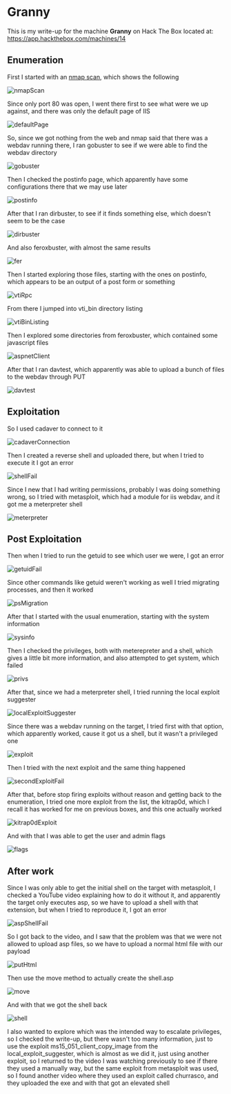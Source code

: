 # Granny

This is my write-up for the machine **Granny** on Hack The Box located at: https://app.hackthebox.com/machines/14

## Enumeration

First I started with an [nmap scan](./res/Granny/10_10_10_15_nmapReport.txt), which shows the following

![nmapScan](./res/Granny/nmapScan.png)

Since only port 80 was open, I went there first to see what were we up against, and there was only the default page of IIS

![defaultPage](./res/Granny/defaultPage.png)

So, since we got nothing from the web and nmap said that there was a webdav running there, I ran gobuster to see if we were able to find the webdav directory

![gobuster](./res/Granny/gobuster.png)

Then I checked the postinfo page, which apparently have some configurations there that we may use later

![postinfo](./res/Granny/postinfo.png)

After that I ran dirbuster, to see if it finds something else, which doesn't seem to be the case

![dirbuster](./res/Granny/dirbuster.png)

And also feroxbuster, with almost the same results

![fer](./res/Granny/fer.png)

Then I started exploring those files, starting with the ones on postinfo, which appears to be an output of a post form or something

![vtiRpc](./res/Granny/vtiRpc.png)

From there I jumped into vti_bin directory listing

![vtiBinListing](./res/Granny/vtiBinListing.png)

Then I explored some directories from feroxbuster, which contained some javascript files

![aspnetClient](./res/Granny/aspnetClient.png)

After that I ran davtest, which apparently was able to upload a bunch of files to the webdav through PUT

![davtest](./res/Granny/davtest.png)

## Exploitation

So I used cadaver to connect to it

![cadaverConnection](./res/Granny/cadaverConnection.png)

Then I created a reverse shell and uploaded there, but when I tried to execute it I got an error

![shellFail](./res/Granny/shellFail.png)

Since I new that I had writing permissions, probably I was doing something wrong, so I tried with metasploit, which had a module for iis webdav, and it got me a meterpreter shell

![meterpreter](./res/Granny/meterpreter.png)

## Post Exploitation

Then when I tried to run the getuid to see which user we were, I got an error

![getuidFail](./res/Granny/getuidFail.png)

Since other commands like getuid weren't working as well I tried migrating processes, and then it worked

![psMigration](./res/Granny/psMigration.png)

After that I started with the usual enumeration, starting with the system information

![sysinfo](./res/Granny/sysinfo.png)

Then I checked the privileges, both with meterepreter and a shell, which gives a little bit more information, and also attempted to get system, which failed

![privs](./res/Granny/privs.png)

After that, since we had a meterpreter shell, I tried running the local exploit suggester

![localExploitSuggester](./res/Granny/localExploitSuggester.png)

Since there was a webdav running on the target, I tried first with that option, which apparently worked, cause it got us a shell, but it wasn't a privileged one

![exploit](./res/Granny/exploit.png)

Then I tried with the next exploit and the same thing happened

![secondExploitFail](./res/Granny/secondExploitFail.png)

After that, before stop firing exploits without reason and getting back to the enumeration, I tried one more exploit from the list, the kitrap0d, which I recall it has worked for me on previous boxes, and this one actually worked

![kitrap0dExploit](./res/Granny/kitrap0dExploit.png)

And with that I was able to get the user and admin flags

![flags](./res/Granny/flags.png)

## After work

Since I was only able to get the initial shell on the target with metasploit, I checked a YouTube video explaining how to do it without it, and apparently the target only executes asp, so we have to upload a shell with that extension, but when I tried to reproduce it, I got an error

![aspShellFail](./res/Granny/aspShellFail.png)

So I got back to the video, and I saw that the problem was that we were not allowed to upload asp files, so we have to upload a normal html file with our payload

![putHtml](./res/Granny/putHtml.png)

Then use the move method to actually create the shell.asp

![move](./res/Granny/move.png)

And with that we got the shell back

![shell](./res/Granny/shell.png)

I also wanted to explore which was the intended way to escalate privileges, so I checked the write-up, but there wasn't too many information, just to use the exploit ms15_051_client_copy_image from the local_exploit_suggester, which is almost as we did it, just using another exploit, so I returned to the video I was watching previously to see if there they used a manually way, but the same exploit from metasploit was used, so I found another video where they used an exploit called churrasco, and they uploaded the exe and with that got an elevated shell
